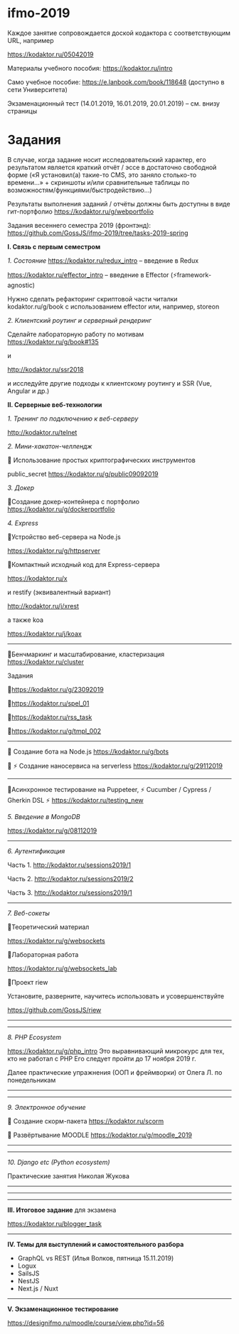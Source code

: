 # ifmo-2019

Каждое занятие сопровождается доской кодактора с соответствующим URL, например

https://kodaktor.ru/05042019

Материалы  учебного пособия: https://kodaktor.ru/intro

Само учебное пособие: https://e.lanbook.com/book/118648 (доступно в сети Университета)

Экзаменационный тест (14.01.2019, 16.01.2019, 20.01.2019) – см. внизу страницы


# Задания

В случае, когда задание носит исследовательский характер, его результатом является краткий отчёт / эссе в достаточно свободной форме («Я установил(а) такие-то CMS, это заняло столько-то времени...» + скриншоты и/или сравнительные таблицы по возможностям/функциями/быстродействию...)

Результаты выполнения заданий / отчёты должны быть доступны в виде гит-портфолио https://kodaktor.ru/g/webportfolio

Задания весеннего семестра 2019 (фронтэнд): https://github.com/GossJS/ifmo-2019/tree/tasks-2019-spring

**I. Связь с первым семестром**

*1. Состояние*
https://kodaktor.ru/redux_intro – введение в Redux

https://kodaktor.ru/effector_intro – введение в Effector (⚡️framework-agnostic)

Нужно сделать рефакторинг скриптовой части читалки kodaktor.ru/g/book с использованием effector или, например, storeon

*2. Клиентский роутинг и серверный рендеринг*

Сделайте лабораторную работу по мотивам
https://kodaktor.ru/g/book#135

и

http://kodaktor.ru/ssr2018

и исследуйте другие подходы к клиентскому роутингу и SSR (Vue, Angular и др.)

**II. Серверные веб-технологии**

*1. Тренинг по подключению к веб-серверу*

http://kodaktor.ru/telnet



*2. Мини-хакатон-челлендж*

🔹 Использование простых криптографических инструментов


public_secret https://kodaktor.ru/g/public09092019



*3. Докер*

🔹Создание докер-контейнера с портфолио   https://kodaktor.ru/g/dockerportfolio



*4. Express*

🔹Устройство веб-сервера на Node.js

https://kodaktor.ru/g/httpserver

🔹Компактный исходный код для Express-сервера

https://kodaktor.ru/x

и restify (эквивалентный вариант)

http://kodaktor.ru/j/xrest

а также koa

https://kodaktor.ru/j/koax

---



🔹Бенчмаркинг и масштабирование, кластеризация https://kodaktor.ru/cluster

Задания

🔹https://kodaktor.ru/g/23092019

🔹https://kodaktor.ru/spel_01

🔹https://kodaktor.ru/rss_task

🔹https://kodaktor.ru/g/tmpl_002

--- 

🔹 Создание бота на Node.js https://kodaktor.ru/g/bots

🔹 ⚡️ Создание наносервиса на serverless https://kodaktor.ru/g/29112019

---

🔹Асинхронное тестирование на Puppeteer, 
  ⚡️ Cucumber / Cypress / Gherkin DSL ⚡️
  https://kodaktor.ru/testing_new



*5. Введение в MongoDB*

https://kodaktor.ru/g/08112019

---



*6. Аутентификация*

 

Часть 1. http://kodaktor.ru/sessions2019/1

Часть 2. http://kodaktor.ru/sessions2019/2

Часть 3. http://kodaktor.ru/sessions2019/1



---



*7. Веб-сокеты*

🔹Теоретический материал

https://kodaktor.ru/g/websockets

🔹Лабораторная работа

https://kodaktor.ru/g/websockets_lab

🔹Проект riew

Установите, разверните, научитесь использовать и усовершенствуйте

https://github.com/GossJS/riew

---

---



*8. PHP Ecosystem*

  https://kodaktor.ru/g/php_intro
  Это выравнивающий микрокурс для тех, кто не работал с PHP
  Его следует пройти до 17 ноября 2019 г.

Далее практические упражнения (ООП и фреймворки) от Олега Л. по понедельникам

---

---



*9. Электронное обучение*



🔹 Создание скорм-пакета  https://kodaktor.ru/scorm

🔹 Развёртывание MOODLE https://kodaktor.ru/g/moodle_2019





---

---



*10. Django etc (Python ecosystem)*

Практические занятия Николая Жукова



---

---

---

**III. Итоговое задание** для экзамена

https://kodaktor.ru/blogger_task



---



**IV. Темы для выступлений и самостоятельного разбора**



 * GraphQL vs REST (Илья Волков, пятница 15.11.2019)
 * Logux
 * SailsJS
 * NestJS
 * Next.js / Nuxt



---

**V. Экзаменационное тестирование**

https://designifmo.ru/moodle/course/view.php?id=56



